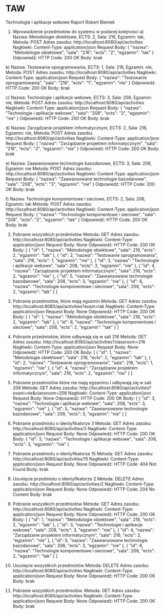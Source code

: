 # TAW
Technologie i aplikacje webowe
Raport Robert Bieniek


1. Wprowadzenie przedmiotów do systemu w podanej kolejności
a) Nazwa: Metodologie obiektowe, ECTS: 2, Sala: 216, Egzamin: tak,
Metoda: POST
Adres zasobu: http://localhost:8080/api/activities
Nagłówki: Content-Type: application/json
Request Body:
{
    "nazwa": "Metodologie obiektowe",
    "sala": "216",
    "ects": "2",
    "egzamin": "tak"
}
Odpowiedź:
HTTP Code: 200 OK
Body: brak

b) Nazwa: Testowanie oprogramowania, ECTS: 1, Sala: 216, Egzamin: nie,
Metoda: POST
Adres zasobu: http://localhost:8080/api/activities
Nagłówki: Content-Type: application/json
Request Body:
{
    "nazwa": "Testowanie oprogramowania",
    "sala": "216",
    "ects": "1",
    "egzamin": "nie"
}
Odpowiedź:
HTTP Code: 200 OK
Body: brak

c) Nazwa: Technologie i aplikacje webowe, ECTS: 3, Sala: 208, Egzamin: nie,
Metoda: POST
Adres zasobu: http://localhost:8080/api/activities
Nagłówki: Content-Type: application/json
Request Body:
{
    "nazwa": "Technologie i aplikacje webowe",
    "sala": "208",
    "ects": "3",
    "egzamin": "nie"
}
Odpowiedź:
HTTP Code: 200 OK
Body: brak

d) Nazwa: Zarządzanie projektem informatycznym, ECTS: 2, Sala: 216, Egzamin: nie,
Metoda: POST
Adres zasobu: http://localhost:8080/api/activities
Nagłówki: Content-Type: application/json
Request Body:
{
    "nazwa": "Zarządzanie projektem informatycznym",
    "sala": "216",
    "ects": "2",
    "egzamin": "nie"
}
Odpowiedź:
HTTP Code: 200 OK
Body: brak

e) Nazwa: Zaawansowane technologie bazodanowe, ECTS: 3, Sala: 208, Egzamin: nie
Metoda: POST
Adres zasobu: http://localhost:8080/api/activities
Nagłówki: Content-Type: application/json
Request Body:
{
    "nazwa": "Zaawansowane technologie bazodanowe",
    "sala": "208",
    "ects": "3",
    "egzamin": "nie"
}
Odpowiedź:
HTTP Code: 200 OK
Body: brak

f) Nazwa: Technologie komponentowe i sieciowe, ECTS: 2, Sala: 208, Egzamin: tak
Metoda: POST
Adres zasobu: http://localhost:8080/api/activities
Nagłówki: Content-Type: application/json
Request Body:
{
    "nazwa": "Technologie komponentowe i sieciowe",
    "sala": "208",
    "ects": "2",
    "egzamin": "tak"
}
Odpowiedź:
HTTP Code: 200 OK
Body: brak


2. Pobranie wszystkich przedmiotów
Metoda: GET
Adres zasobu: http://localhost:8080/api/activities
Nagłówki: Content-Type: application/json
Request Body: None
Odpowiedź:
HTTP Code: 200 OK
Body:
[
    {
        "id": 1,
        "nazwa": "Metodologie obiektowe",
        "sala": 216,
        "ects": 2,
        "egzamin": "tak"
    },
    {
        "id": 2,
        "nazwa": "Testowanie oprogramowania",
        "sala": 216,
        "ects": 1,
        "egzamin": "nie"
    },
    {
        "id": 3,
        "nazwa": "Technologie i aplikacje webowe",
        "sala": 208,
        "ects": 3,
        "egzamin": "nie"
    },
    {
        "id": 4,
        "nazwa": "Zarządzanie projektem informatycznym",
        "sala": 216,
        "ects": 2,
        "egzamin": "nie"
    },
    {
        "id": 5,
        "nazwa": "Zaawansowane technologie bazodanowe",
        "sala": 208,
        "ects": 3,
        "egzamin": "nie"
    },
    {
        "id": 6,
        "nazwa": "Technologie komponentowe i sieciowe",
        "sala": 208,
        "ects": 2,
        "egzamin": "tak"
    }
]


3. Pobranie przedmiotów, które mają egzamin
Metoda: GET
Adres zasobu: http://localhost:8080/api/activities?exam=tak
Nagłówki: Content-Type: application/json
Request Body: None
Odpowiedź:
HTTP Code: 200 OK
Body:
[
    {
        "id": 1,
        "nazwa": "Metodologie obiektowe",
        "sala": 216,
        "ects": 2,
        "egzamin": "tak"
    },
    {
        "id": 6,
        "nazwa": "Technologie komponentowe i sieciowe",
        "sala": 208,
        "ects": 2,
        "egzamin": "tak"
    }
]


4. Pobranie przedmiotów, które odbywają się w sali 216
Metoda: GET
Adres zasobu: http://localhost:8080/api/activities?classroom=216
Nagłówki: Content-Type: application/json
Request Body: None
Odpowiedź:
HTTP Code: 200 OK
Body:
[
    {
        "id": 1,
        "nazwa": "Metodologie obiektowe",
        "sala": 216,
        "ects": 2,
        "egzamin": "tak"
    },
    {
        "id": 2,
        "nazwa": "Testowanie oprogramowania",
        "sala": 216,
        "ects": 1,
        "egzamin": "nie"
    },
    {
        "id": 4,
        "nazwa": "Zarządzanie projektem informatycznym",
        "sala": 216,
        "ects": 2,
        "egzamin": "nie"
    }
]


5. Pobranie przedmiotów które nie mają egzaminu i odbywają się w sali 208
Metoda: GET
Adres zasobu: http://localhost:8080/api/activities?exam=nie&classroom=208
Nagłówki: Content-Type: application/json
Request Body: None
Odpowiedź:
HTTP Code: 200 OK
Body:
[
    {
        "id": 3,
        "nazwa": "Technologie i aplikacje webowe",
        "sala": 208,
        "ects": 3,
        "egzamin": "nie"
    },
    {
        "id": 5,
        "nazwa": "Zaawansowane technologie bazodanowe",
        "sala": 208,
        "ects": 3,
        "egzamin": "nie"
    }
]


6. Pobranie przedmiotu o identyfikatorze 3
Metoda: GET
Adres zasobu: http://localhost:8080/api/activities/3
Nagłówki: Content-Type: application/json
Request Body: None
Odpowiedź:
HTTP Code: 200 OK
Body:
{
    "id": 3,
    "nazwa": "Technologie i aplikacje webowe",
    "sala": 208,
    "ects": 3,
    "egzamin": "nie"
}


7. Pobranie przedmiotu o identyfikatorze 15
Metoda: GET
Adres zasobu: http://localhost:8080/api/activities/15
Nagłówki: Content-Type: application/json
Request Body: None
Odpowiedź:
HTTP Code: 404 Not Found
Body: brak


8. Usunięcie przedmiotu o identyfikatorze 2
Metoda: DELETE
Adres zasobu: http://localhost:8080/api/activities/2
Nagłówki: Content-Type: application/json
Request Body: None
Odpowiedź:
HTTP Code: 204 No Content
Body: brak


9. Pobranie wszystkich przedmiotów
Metoda: GET
Adres zasobu: http://localhost:8080/api/activities
Nagłówki: Content-Type: application/json
Request Body: None
Odpowiedź:
HTTP Code: 200 OK
Body:
[
    {
        "id": 1,
        "nazwa": "Metodologie obiektowe",
        "sala": 216,
        "ects": 2,
        "egzamin": "tak"
    },
    {
        "id": 3,
        "nazwa": "Technologie i aplikacje webowe",
        "sala": 208,
        "ects": 3,
        "egzamin": "nie"
    },
    {
        "id": 4,
        "nazwa": "Zarządzanie projektem informatycznym",
        "sala": 216,
        "ects": 2,
        "egzamin": "nie"
    },
    {
        "id": 5,
        "nazwa": "Zaawansowane technologie bazodanowe",
        "sala": 208,
        "ects": 3,
        "egzamin": "nie"
    },
    {
        "id": 6,
        "nazwa": "Technologie komponentowe i sieciowe",
        "sala": 208,
        "ects": 2,
        "egzamin": "tak"
    }
]


10. Usunięcie wszystkich przedmiotów
Metoda: DELETE
Adres zasobu: http://localhost:8080/api/activities
Nagłówki: Content-Type: application/json
Request Body: None
Odpowiedź:
HTTP Code: 200 OK
Body: brak


11. Pobranie wszystkich przedmiotów.
Metoda: GET
Adres zasobu: http://localhost:8080/api/activities
Nagłówki: Content-Type: application/json
Request Body: None
Odpowiedź:
HTTP Code: 200 OK
Body: brak
